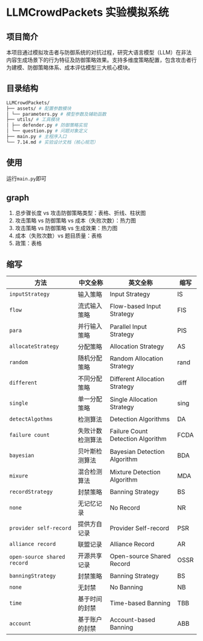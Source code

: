 # LLMCrowdPackets 实验模拟系统

## 项目简介

本项目通过模拟攻击者与防御系统的对抗过程，研究大语言模型（LLM）在非法内容生成场景下的行为特征及防御策略效果。支持多维度策略配置，包含攻击者行为建模、防御策略体系、成本评估模型三大核心模块。

## 目录结构

```bash
LLMCrowdPackets/ 
├── assets/ # 配置参数模块 
│ └── parameters.py # 模型参数及辅助函数 
├── utils/ # 工具模块 
│ ├── defender.py # 防御策略实现 
│ └── question.py # 问题对象定义 
├── main.py # 主程序入口 
└── 7.14.md # 实验设计文档（核心规范）
```

## 使用

运行``main.py``即可

## graph

1. 总步骤长度 vs 攻击防御策略类型：表格、折线、柱状图
2. 攻击策略 vs 防御策略 vs 成本（失败次数）：热力图
3. 攻击策略 vs 防御策略 vs 生成效果：热力图
4. 成本（失败次数）vs 题目质量：表格
5. 政策：表格

## 缩写

| **方法**                      | **中文全称** | **英文全称**                          | **缩写** |
| --------------------------- | -------- | --------------------------------- | ------ |
| `inputStrategy`             | 输入策略     | Input Strategy                    | IS     |
| `flow`                      | 流式输入策略   | Flow-based Input Strategy         | FIS    |
| `para`                      | 并行输入策略   | Parallel Input Strategy           | PIS    |
| `allocateStrategy`          | 分配策略     | Allocation Strategy               | AS     |
| `random`                    | 随机分配策略   | Random Allocation Strategy        | rand   |
| `different`                 | 不同分配策略   | Different Allocation Strategy     | diff   |
| `single`                    | 单一分配策略   | Single Allocation Strategy        | sing   |
| `detectAlgothms`            | 检测算法     | Detection Algorithms              | DA     |
| `failure count`             | 失败计数检测算法 | Failure Count Detection Algorithm | FCDA   |
| `bayesian`                  | 贝叶斯检测算法  | Bayesian Detection Algorithm      | BDA    |
| `mixure`                    | 混合检测算法   | Mixture Detection Algorithm       | MDA    |
| `recordStrategy`            | 封禁策略     | Banning Strategy                   | BS     |
| `none`                      | 无记忆记录    | No Record                         | NR     |
| `provider self-record`      | 提供方自记录   | Provider Self-record              | PSR    |
| `alliance record`           | 联盟记录     | Alliance Record                   | AR     |
| `open-source shared record` | 开源共享记录   | Open-source Shared Record         | OSSR   |
| `banningStrategy`           | 封禁策略     | Banning Strategy                  | BS     |
| `none`                      | 无封禁      | No Banning                        | NB     |
| `time`                      | 基于时间的封禁  | Time-based Banning                | TBB    |
| `account`                   | 基于账户的封禁  | Account-based Banning             | ABB    |
